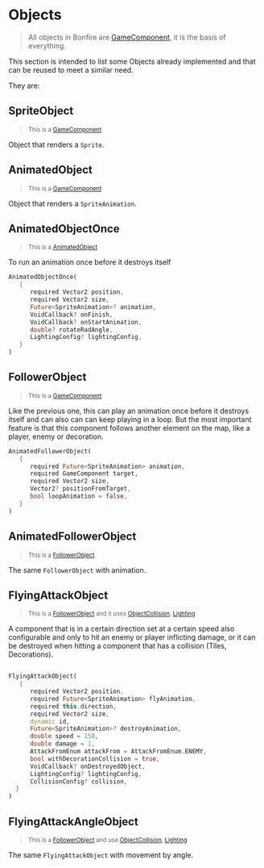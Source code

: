 # Objects

> All objects in Bonfire are [GameComponent](https://github.com/RafaelBarbosatec/bonfire/blob/master/lib/base/game_component.dart), it is the basis of everything.

This section is intended to list some Objects already implemented and that can be reused to meet a similar need.

They are:

## SpriteObject

> <small> This is a [GameComponent](https://github.com/RafaelBarbosatec/bonfire/blob/master/lib/base/game_component.dart) </small>

Object that renders a `Sprite`.

## AnimatedObject

> <small> This is a [GameComponent](https://github.com/RafaelBarbosatec/bonfire/blob/master/lib/base/game_component.dart) </small>

Object that renders a `SpriteAnimation`.

## AnimatedObjectOnce

> <small> This is a [AnimatedObject](#AnimatedObject) </small>

To run an animation once before it destroys itself

```dart
AnimatedObjectOnce(
   {
      required Vector2 position,
      required Vector2 size,
      Future<SpriteAnimation>? animation,
      VoidCallback? onFinish,
      VoidCallback? onStartAnimation,
      double? rotateRadAngle,
      LightingConfig? lightingConfig,
   }
)
```

## FollowerObject

> <small> This is a [GameComponent](https://github.com/RafaelBarbosatec/bonfire/blob/master/lib/base/game_component.dart) </small>

Like the previous one, this can play an animation once before it destroys itself and can also can can keep playing in a loop. But the most important feature is that this component follows another element on the map, like a player, enemy or decoration.


```dart
AnimatedFollowerObject(
   {
      required Future<SpriteAnimation> animation,
      required GameComponent target,
      required Vector2 size,
      Vector2? positionFromTarget,
      bool loopAnimation = false,
   }
)
```

## AnimatedFollowerObject

> <small> This is a [FollowerObject](#FollowerObject) </small>

The same `FollowerObject` with animation.

## FlyingAttackObject

> <small> This is a [FollowerObject](#AnimatedObject) and it uses [ObjectCollision](collision_system), [Lighting](lighting) </small>

A component that is in a certain direction set at a certain speed also configurable and only to hit an enemy or player inflicting damage, or it can be destroyed when hitting a component that has a collision (Tiles, Decorations).

```dart

FlyingAttackObject(
   {
      required Vector2 position,
      required Future<SpriteAnimation> flyAnimation,
      required this.direction,
      required Vector2 size,
      dynamic id,
      Future<SpriteAnimation>? destroyAnimation,
      double speed = 150,
      double damage = 1,
      AttackFromEnum attackFrom = AttackFromEnum.ENEMY,
      bool withDecorationCollision = true,
      VoidCallback? onDestroyedObject,
      LightingConfig? lightingConfig,
      CollisionConfig? collision,
  }
)

```

## FlyingAttackAngleObject

> <small> This is a [FollowerObject](#AnimatedObject) and use [ObjectCollision](collision_system), [Lighting](lighting) </small>

The same `FlyingAttackObject` with movement by angle.
